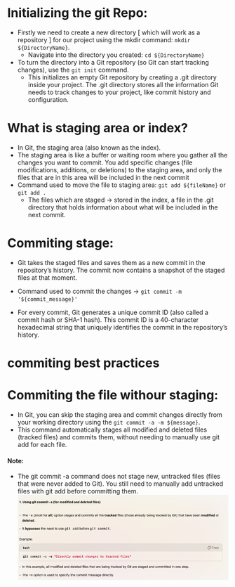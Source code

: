 # Initializing the git Repo:

- Firstly we need to create a new directory [ which will work as a repository ] for our project using the mkdir command: `mkdir ${DirectoryName}`.
  - Navigate into the directory you created: `cd ${DirectoryName}`
- To turn the directory into a Git repository (so Git can start tracking changes), use the `git init` command.
  - This initializes an empty Git repository by creating a .git directory inside your project. The .git directory stores all the information Git needs to track changes to your project, like commit history and configuration.

# What is staging area or index?

- In Git, the staging area (also known as the index).
- The staging area is like a buffer or waiting room where you gather all the changes you want to commit. You add specific changes (file modifications, additions, or deletions) to the staging area, and only the files that are in this area will be included in the next commit
- Command used to move the file to staging area: `git add ${fileName}` or `git add .`
  - The files which are staged -> stored in the index, a file in the .git directory that holds information about what will be included in the next commit.

# Commiting stage:

- Git takes the staged files and saves them as a new commit in the repository’s history. The commit now contains a snapshot of the staged files at that moment.
- Command used to commit the changes -> `git commit -m '${commit_message}'`

- For every commit, Git generates a unique commit ID (also called a commit hash or SHA-1 hash). This commit ID is a 40-character hexadecimal string that uniquely identifies the commit in the repository’s history.

# commiting best practices

# Commiting the file withour staging:

- In Git, you can skip the staging area and commit changes directly from your working directory using the `git commit -a -m ${message}`.
- This command automatically stages all modified and deleted files (tracked files) and commits them, without needing to manually use git add for each file.

#### Note:

- The git commit -a command does not stage new, untracked files (files that were never added to Git). You still need to manually add untracked files with git add before committing them.
  ![SnapShot](./IMAGES/1.png)
